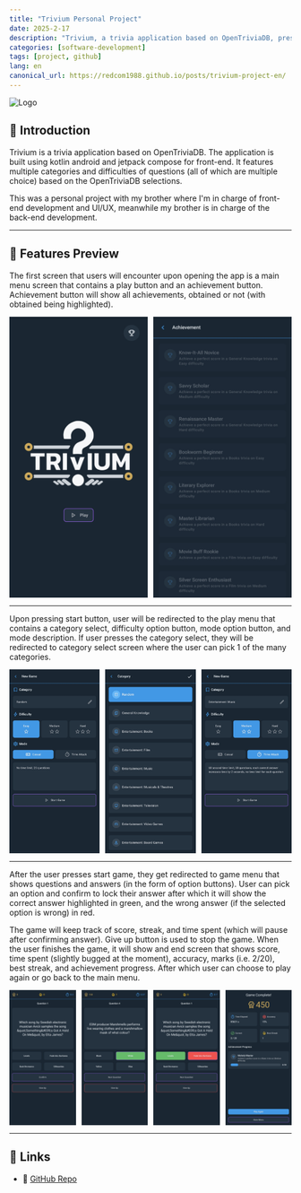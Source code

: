 ```yaml
---
title: "Trivium Personal Project"
date: 2025-2-17
description: "Trivium, a trivia application based on OpenTriviaDB, presents an interactive quiz experience with various categories and difficulty levels. Built with Kotlin and Jetpack Compose."
categories: [software-development]
tags: [project, github]
lang: en
canonical_url: https://redcom1988.github.io/posts/trivium-project-en/
---
```


<div>
  <img src="/assets/img/trivium/logo.jpg" alt="Logo" />
</div>

## 🚀 Introduction

Trivium is a trivia application based on OpenTriviaDB. The application is built using kotlin android and jetpack compose for front-end. It features multiple categories and difficulties of questions (all of which are multiple choice) based on the OpenTriviaDB selections.

This was a personal project with my brother where I'm in charge of front-end development and UI/UX, meanwhile my brother is in charge of the back-end development.

---

## 📸 Features Preview

The first screen that users will encounter upon opening the app is a main menu screen that contains a play button and an achievement button. Achievement button will show all achievements, obtained or not (with obtained being highlighted).

<div style="display: grid; grid-template-columns: 1fr 1fr; gap: 10px;">
  <img src="/assets/img/trivium/main-menu.jpg" alt="Main Menu" />
  <img src="/assets/img/trivium/achievement-menu.jpg" alt="Achievement Menu" />
</div>

---

Upon pressing start button, user will be redirected to the play menu that contains a category select, difficulty option button, mode option button, and mode description. If user presses the category select, they will be redirected to category select screen where the user can pick 1 of the many categories.

<div style="display: grid; grid-template-columns: repeat(3, 1fr); gap: 10px;">
  <img src="/assets/img/trivium/play-menu.jpg" alt="Play Menu" />
  <img src="/assets/img/trivium/category-select.jpg" alt="Category Select" />
  <img src="/assets/img/trivium/play-menu-alt.jpg" alt="Play Menu Alt" />
</div>

---

After the user presses start game, they get redirected to game menu that shows questions and answers (in the form of option buttons). User can pick an option and confirm to lock their answer after which it will show the correct answer highlighted in green, and the wrong answer (if the selected option is wrong) in red. 

The game will keep track of score, streak, and time spent (which will pause after confirming answer). Give up button is used to stop the game. When the user finishes the game, it will show and end screen that shows score, time spent (slightly bugged at the moment), accuracy, marks (i.e. 2/20), best streak, and achievement progress. After which user can choose to play again or go back to the main menu.

<div style="display: grid; grid-template-columns: repeat(4, 1fr); gap: 10px;">
  <img src="/assets/img/trivium/game.jpg" alt="Game Menu" />
  <img src="/assets/img/trivium/game-correct.jpg" alt="Game Menu Correct" />
  <img src="/assets/img/trivium/game-incorrect.jpg" alt="Game Menu Incorrect" />
  <img src="/assets/img/trivium/game-end.jpg" alt="End Screen" />
</div>

---

## 📎 Links
- 🔗 [GitHub Repo](https://github.com/achmadss/trivium)

